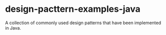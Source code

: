 # design-pacttern-examples-java

A collection of commonly used design patterns that have been implemented in Java.